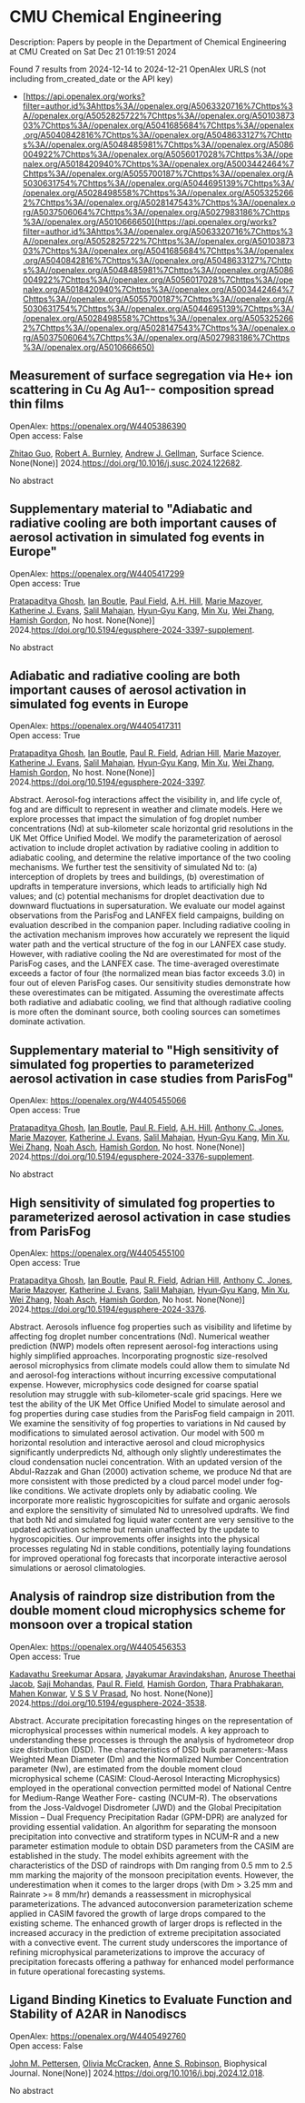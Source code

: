 # CMU Chemical Engineering
Description: Papers by people in the Department of Chemical Engineering at CMU
Created on Sat Dec 21 01:19:51 2024

Found 7 results from 2024-12-14 to 2024-12-21
OpenAlex URLS (not including from_created_date or the API key)
- [https://api.openalex.org/works?filter=author.id%3Ahttps%3A//openalex.org/A5063320716%7Chttps%3A//openalex.org/A5052825722%7Chttps%3A//openalex.org/A5010387303%7Chttps%3A//openalex.org/A5041685684%7Chttps%3A//openalex.org/A5040842816%7Chttps%3A//openalex.org/A5048633127%7Chttps%3A//openalex.org/A5048485981%7Chttps%3A//openalex.org/A5086004922%7Chttps%3A//openalex.org/A5056017028%7Chttps%3A//openalex.org/A5018420940%7Chttps%3A//openalex.org/A5003442464%7Chttps%3A//openalex.org/A5055700187%7Chttps%3A//openalex.org/A5030631754%7Chttps%3A//openalex.org/A5044695139%7Chttps%3A//openalex.org/A5028498558%7Chttps%3A//openalex.org/A5053252662%7Chttps%3A//openalex.org/A5028147543%7Chttps%3A//openalex.org/A5037506064%7Chttps%3A//openalex.org/A5027983186%7Chttps%3A//openalex.org/A5010666650](https://api.openalex.org/works?filter=author.id%3Ahttps%3A//openalex.org/A5063320716%7Chttps%3A//openalex.org/A5052825722%7Chttps%3A//openalex.org/A5010387303%7Chttps%3A//openalex.org/A5041685684%7Chttps%3A//openalex.org/A5040842816%7Chttps%3A//openalex.org/A5048633127%7Chttps%3A//openalex.org/A5048485981%7Chttps%3A//openalex.org/A5086004922%7Chttps%3A//openalex.org/A5056017028%7Chttps%3A//openalex.org/A5018420940%7Chttps%3A//openalex.org/A5003442464%7Chttps%3A//openalex.org/A5055700187%7Chttps%3A//openalex.org/A5030631754%7Chttps%3A//openalex.org/A5044695139%7Chttps%3A//openalex.org/A5028498558%7Chttps%3A//openalex.org/A5053252662%7Chttps%3A//openalex.org/A5028147543%7Chttps%3A//openalex.org/A5037506064%7Chttps%3A//openalex.org/A5027983186%7Chttps%3A//openalex.org/A5010666650)

## Measurement of surface segregation via He+ ion scattering in Cu Ag Au1-- composition spread thin films   

OpenAlex: https://openalex.org/W4405386390    
Open access: False
    
[Zhitao Guo](https://openalex.org/A5067540898), [Robert A. Burnley](https://openalex.org/A5094217836), [Andrew J. Gellman](https://openalex.org/A5040842816), Surface Science. None(None)] 2024.https://doi.org/10.1016/j.susc.2024.122682.
    
No abstract    

    

## Supplementary material to "Adiabatic and radiative cooling are both important causes of aerosol activation in simulated fog events in Europe"   

OpenAlex: https://openalex.org/W4405417299    
Open access: True
    
[Pratapaditya Ghosh](https://openalex.org/A5005781295), [Ian Boutle](https://openalex.org/A5039593473), [Paul Field](https://openalex.org/A5113916135), [A.H. Hill](https://openalex.org/A5082191095), [Marie Mazoyer](https://openalex.org/A5019629122), [Katherine J. Evans](https://openalex.org/A5079659440), [Salil Mahajan](https://openalex.org/A5023485909), [Hyun‐Gyu Kang](https://openalex.org/A5015919898), [Min Xu](https://openalex.org/A5103056228), [Wei Zhang](https://openalex.org/A5100441591), [Hamish Gordon](https://openalex.org/A5086004922), No host. None(None)] 2024.https://doi.org/10.5194/egusphere-2024-3397-supplement.
    
No abstract    

    

## Adiabatic and radiative cooling are both important causes of aerosol activation in simulated fog events in Europe   

OpenAlex: https://openalex.org/W4405417311    
Open access: True
    
[Pratapaditya Ghosh](https://openalex.org/A5005781295), [Ian Boutle](https://openalex.org/A5039593473), [Paul R. Field](https://openalex.org/A5114374113), [Adrian Hill](https://openalex.org/A5035347045), [Marie Mazoyer](https://openalex.org/A5019629122), [Katherine J. Evans](https://openalex.org/A5079659440), [Salil Mahajan](https://openalex.org/A5023485909), [Hyun‐Gyu Kang](https://openalex.org/A5015919898), [Min Xu](https://openalex.org/A5016240965), [Wei Zhang](https://openalex.org/A5100441591), [Hamish Gordon](https://openalex.org/A5086004922), No host. None(None)] 2024.https://doi.org/10.5194/egusphere-2024-3397.
    
Abstract. Aerosol-fog interactions affect the visibility in, and life cycle of, fog and are difficult to represent in weather and climate models. Here we explore processes that impact the simulation of fog droplet number concentrations (Nd) at sub-kilometer scale horizontal grid resolutions in the UK Met Office Unified Model. We modify the parameterization of aerosol activation to include droplet activation by radiative cooling in addition to adiabatic cooling, and determine the relative importance of the two cooling mechanisms. We further test the sensitivity of simulated Nd to: (a) interception of droplets by trees and buildings, (b) overestimation of updrafts in temperature inversions, which leads to artificially high Nd values; and (c) potential mechanisms for droplet deactivation due to downward fluctuations in supersaturation. We evaluate our model against observations from the ParisFog and LANFEX field campaigns, building on evaluation described in the companion paper. Including radiative cooling in the activation mechanism improves how accurately we represent the liquid water path and the vertical structure of the fog in our LANFEX case study. However, with radiative cooling the Nd are overestimated for most of the ParisFog cases, and the LANFEX case. The time-averaged overestimate exceeds a factor of four (the normalized mean bias factor exceeds 3.0) in four out of eleven ParisFog cases. Our sensitivity studies demonstrate how these overestimates can be mitigated. Assuming the overestimate affects both radiative and adiabatic cooling, we find that although radiative cooling is more often the dominant source, both cooling sources can sometimes dominate activation.    

    

## Supplementary material to "High sensitivity of simulated fog properties to parameterized aerosol activation in case studies from ParisFog"   

OpenAlex: https://openalex.org/W4405455066    
Open access: True
    
[Pratapaditya Ghosh](https://openalex.org/A5005781295), [Ian Boutle](https://openalex.org/A5039593473), [Paul R. Field](https://openalex.org/A5114374113), [A.H. Hill](https://openalex.org/A5082191095), [Anthony C. Jones](https://openalex.org/A5025245146), [Marie Mazoyer](https://openalex.org/A5019629122), [Katherine J. Evans](https://openalex.org/A5079659440), [Salil Mahajan](https://openalex.org/A5023485909), [Hyun‐Gyu Kang](https://openalex.org/A5015919898), [Min Xu](https://openalex.org/A5016240965), [Wei Zhang](https://openalex.org/A5100441591), [Noah Asch](https://openalex.org/A5115497372), [Hamish Gordon](https://openalex.org/A5086004922), No host. None(None)] 2024.https://doi.org/10.5194/egusphere-2024-3376-supplement.
    
No abstract    

    

## High sensitivity of simulated fog properties to parameterized aerosol activation in case studies from ParisFog   

OpenAlex: https://openalex.org/W4405455100    
Open access: True
    
[Pratapaditya Ghosh](https://openalex.org/A5005781295), [Ian Boutle](https://openalex.org/A5039593473), [Paul R. Field](https://openalex.org/A5114374113), [Adrian Hill](https://openalex.org/A5035347045), [Anthony C. Jones](https://openalex.org/A5025245146), [Marie Mazoyer](https://openalex.org/A5019629122), [Katherine J. Evans](https://openalex.org/A5079659440), [Salil Mahajan](https://openalex.org/A5023485909), [Hyun‐Gyu Kang](https://openalex.org/A5015919898), [Min Xu](https://openalex.org/A5016240965), [Wei Zhang](https://openalex.org/A5100441591), [Noah Asch](https://openalex.org/A5115497386), [Hamish Gordon](https://openalex.org/A5086004922), No host. None(None)] 2024.https://doi.org/10.5194/egusphere-2024-3376.
    
Abstract. Aerosols influence fog properties such as visibility and lifetime by affecting fog droplet number concentrations (Nd). Numerical weather prediction (NWP) models often represent aerosol-fog interactions using highly simplified approaches. Incorporating prognostic size-resolved aerosol microphysics from climate models could allow them to simulate Nd and aerosol-fog interactions without incurring excessive computational expense. However, microphysics code designed for coarse spatial resolution may struggle with sub-kilometer-scale grid spacings. Here we test the ability of the UK Met Office Unified Model to simulate aerosol and fog properties during case studies from the ParisFog field campaign in 2011. We examine the sensitivity of fog properties to variations in Nd caused by modifications to simulated aerosol activation. Our model with 500 m horizontal resolution and interactive aerosol and cloud microphysics significantly underpredicts Nd, although only slightly underestimates the cloud condensation nuclei concentration. With an updated version of the Abdul-Razzak and Ghan (2000) activation scheme, we produce Nd that are more consistent with those predicted by a cloud parcel model under fog-like conditions. We activate droplets only by adiabatic cooling. We incorporate more realistic hygroscopicities for sulfate and organic aerosols and explore the sensitivity of simulated Nd to unresolved updrafts. We find that both Nd and simulated fog liquid water content are very sensitive to the updated activation scheme but remain unaffected by the update to hygroscopicities. Our improvements offer insights into the physical processes regulating Nd in stable conditions, potentially laying foundations for improved operational fog forecasts that incorporate interactive aerosol simulations or aerosol climatologies.    

    

## Analysis of raindrop size distribution from the double moment cloud microphysics scheme for monsoon over a tropical station   

OpenAlex: https://openalex.org/W4405456353    
Open access: True
    
[Kadavathu Sreekumar Apsara](https://openalex.org/A5115497882), [Jayakumar Aravindakshan](https://openalex.org/A5115497883), [Anurose Theethai Jacob](https://openalex.org/A5115497884), [Saji Mohandas](https://openalex.org/A5002232943), [Paul R. Field](https://openalex.org/A5114374113), [Hamish Gordon](https://openalex.org/A5086004922), [Thara Prabhakaran](https://openalex.org/A5008819811), [Mahen Konwar](https://openalex.org/A5086880654), [V S S V Prasad](https://openalex.org/A5111054700), No host. None(None)] 2024.https://doi.org/10.5194/egusphere-2024-3538.
    
Abstract. Accurate precipitation forecasting hinges on the representation of microphysical processes within numerical models. A key approach to understanding these processes is through the analysis of hydrometeor drop size distribution (DSD). The characteristics of DSD bulk parameters:-Mass Weighted Mean Diameter (Dm) and the Normalized Number Concentration parameter (Nw), are estimated from the double moment cloud microphysical scheme (CASIM: Cloud-Aerosol Interacting Microphysics) employed in the operational convection permitted model of National Centre for Medium-Range Weather Fore- casting (NCUM-R). The observations from the Joss-Valdvogel Disdrometer (JWD) and the Global Precipitation Mission – Dual Frequency Precipitation Radar (GPM-DPR) are analyzed for providing essential validation. An algorithm for separating the monsoon precipitation into convective and stratiform types in NCUM-R and a new parameter estimation module to obtain DSD parameters from the CASIM are established in the study. The model exhibits agreement with the characteristics of the DSD of raindrops with Dm ranging from 0.5 mm to 2.5 mm marking the majority of the monsoon precipitation events. However, the underestimation when it comes to the larger drops (with Dm > 3.25 mm and Rainrate >= 8 mm/hr) demands a reassessment in microphysical parameterizations. The advanced autoconversion parameterization scheme applied in CASIM favored the growth of large drops compared to the existing scheme. The enhanced growth of larger drops is reflected in the increased accuracy in the prediction of extreme precipitation associated with a convective event. The current study underscores the importance of refining microphysical parameterizations to improve the accuracy of precipitation forecasts offering a pathway for enhanced model performance in future operational forecasting systems.    

    

## Ligand Binding Kinetics to Evaluate Function and Stability of A2AR in Nanodiscs   

OpenAlex: https://openalex.org/W4405492760    
Open access: False
    
[John M. Pettersen](https://openalex.org/A5053137050), [Olivia McCracken](https://openalex.org/A5115514301), [Anne S. Robinson](https://openalex.org/A5053252662), Biophysical Journal. None(None)] 2024.https://doi.org/10.1016/j.bpj.2024.12.018.
    
No abstract    

    
